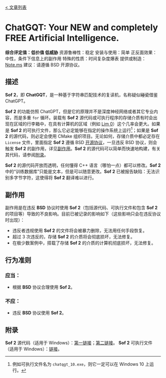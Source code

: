 [< 文章列表](/)

# ChatGQT: Your **NEW** and completely **FREE** Artificial Intelligence.

**综合评定值：低价值  低威胁**
资源鲁棒性：稳定
安装与使用：简单
正反面效果：中性，条件下信息上的副作用
特殊的性质：时间复杂度爆表
提供或制造：[Note.ms](https://note.ms/chatGQT)
建议：请遵循 BSD 开源协议。

## 描述

**Sof 2**，即 **ChatGQT**，是一种基于字符串匹配技术的复读机，名称疑似~~碰瓷~~借鉴 ChatGPT。

**Sof 2** 的功能仿照 ChatGPT，但是它的原理并不是深度神经网络或者其它专业内容，而是多重 `for` 循环。装载有 **Sof 2** 源代码或可执行程序的存储介质有时会出现在区域的行李箱中，在具有计算机的区域（例如 [Lim 0](/articles/lim-0)）这个几率会更大。如果是 **Sof 2** 的可执行文件，那么它必定能够在指定的操作系统上运行[^1]；如果是 **Sof 2** 的源代码，则必定会使用 CMake 组织项目。无论如何，存储介质中都必定存在 `License` 文件，里面指定 **Sof 2** 遵循 BSD [开源协议](https://zhuanlan.zhihu.com/p/87855729)，一旦违反 BSD 协议，则会触发 **Sof 2** 的副作用，详见[副作用](#副作用)。**Sof 2** 的源代码可以简单而快速地构建，有关其代码，请参阅[附录](#附录)。

**Sof 2** 的源代码开放而透明，任何懂得 C++ 语言（哪怕一点）都可以修改。**Sof 2** 中的“训练数据库”只能是文本，但是可以随意更改。**Sof 2** 已被报告缺陷：无法识别多字节字符，这使得将 **Sof 2** 翻译难以进行。

## 副作用

副作用是在违反 **BSD** 协议时使用 **Sof 2**（包括源代码、可执行文件和包含 **Sof 2** 的项目等）导致的不良影响。目前已被记录的影响如下（这些影响只会在违反协议时出现）：

- 违反者违规使用 **Sof 2** 的文件将会被暴力删除，无法用任何手段恢复。
- 超过 $3$ 次违反的，存储 **Sof 2** 的介质将会彻底损坏，无法修复。
- 在极少数案例中，搭载了存储 **Sof 2** 的介质的计算机彻底损坏，无法修复。

## 行为准则

### 应当：

- 根据 **BSD** 协议合理使用 **Sof 2**。

### 不应：

- 违反 **BSD** 协议使用 **Sof 2**。

## 附录

**Sof 2** 源代码（适用于 Windows）：[第一链接](https://note.ms/chatGQT)；[第二链接](/downloads/sof-2-1.cxx)。
**Sof 2** 可执行文件（适用于 Windows）：[链接](/downloads/sof-2-1.exe)。

[^1]: 例如可执行文件名为 `chatqgt_10.exe`，则它一定可以在 Windows 10 上运行。
